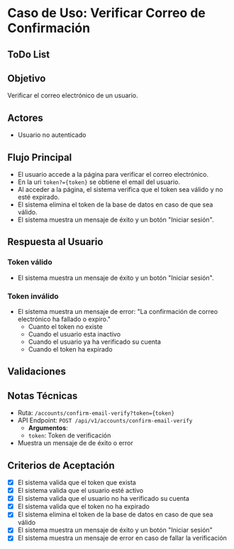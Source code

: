 # Caso de Uso: Verificar Correo de Confirmación

## ToDo List

## Objetivo

Verificar el correo electrónico de un usuario.

## Actores

- Usuario no autenticado

## Flujo Principal

- El usuario accede a la página para verificar el correo electrónico.
- En la uri `token?={token}` se obtiene el email del usuario.
- Al acceder a la página, el sistema verifica que el token sea válido y no esté expirado.
- El sistema elimina el token de la base de datos en caso de que sea válido.
- El sistema muestra un mensaje de éxito y un botón "Iniciar sesión".

## Respuesta al Usuario

### Token válido

- El sistema muestra un mensaje de éxito y un botón "Iniciar sesión".

### Token inválido

- El sistema muestra un mensaje de error: "La confirmación de correo electrónico ha fallado o expiro."
  - Cuanto el token no existe
  - Cuando el usuario esta inactivo
  - Cuando el usuario ya ha verificado su cuenta
  - Cuando el token ha expirado

## Validaciones

## Notas Técnicas

- Ruta: `/accounts/confirm-email-verify?token={token}`
- API Endpoint: `POST /api/v1/accounts/confirm-email-verify`
  - **Argumentos**:
  - `token`: Token de verificación
- Muestra un mensaje de de éxito o error

## Criterios de Aceptación

- [x] El sistema valida que el token que exista
- [x] El sistema valida que el usuario esté activo
- [x] El sistema valida que el usuario no ha verificado su cuenta
- [x] El sistema valida que el token no ha expirado
- [x] El sistema elimina el token de la base de datos en caso de que sea válido
- [x] El sistema muestra un mensaje de éxito y un botón "Iniciar sesión"
- [x] El sistema muestra un mensaje de error en caso de fallar la verificación
